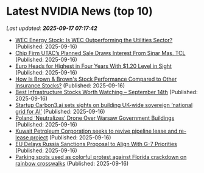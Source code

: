 # Latest NVIDIA News (top 10)
_Last updated: **2025-09-17 07:17:42**_

- [WEC Energy Stock: Is WEC Outperforming the Utilities Sector?](https://biztoc.com/x/4d03104b49bfeb9d) (Published: 2025-09-16)
- [Chip Firm UTAC’s Planned Sale Draws Interest From Sinar Mas, TCL](https://biztoc.com/x/633e1586a905c181) (Published: 2025-09-16)
- [Euro Heads for Highest in Four Years With $1.20 Level in Sight](https://biztoc.com/x/97c8088d8c4bc9f3) (Published: 2025-09-16)
- [How Is Brown & Brown's Stock Performance Compared to Other Insurance Stocks?](https://biztoc.com/x/c10482a02043111a) (Published: 2025-09-16)
- [Best Infrastructure Stocks Worth Watching – September 14th](https://www.etfdailynews.com/2025/09/16/best-infrastructure-stocks-worth-watching-september-14th/) (Published: 2025-09-16)
- [Startup Carbon3.ai sets sights on building UK-wide sovereign ‘national grid for AI’](https://www.computerweekly.com/news/366631218/Startup-Carbon3ai-sets-sights-on-building-UK-wide-sovereign-national-grid-for-AI) (Published: 2025-09-16)
- [Poland ‘Neutralizes’ Drone Over Warsaw Government Buildings](https://biztoc.com/x/306bc1027bf4c936) (Published: 2025-09-16)
- [Kuwait Petroleum Corporation seeks to revive pipeline lease and re-lease project](https://biztoc.com/x/25aee1b44aa7dc65) (Published: 2025-09-16)
- [EU Delays Russia Sanctions Proposal to Align With G-7 Priorities](https://biztoc.com/x/60eac5e7c853b46b) (Published: 2025-09-16)
- [Parking spots used as colorful protest against Florida crackdown on rainbow crosswalks](https://biztoc.com/x/3222c362e201c98c) (Published: 2025-09-16)
